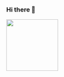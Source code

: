 ### Hi there 👋

<img height="137px" src="https://github-readme-stats.vercel.app/api?username=KNwbq&hide_title=true&hide_border=true&show_icons=trueline_height=21&text_color=000&icon_color=000&bg_color=0,CCCCCC,999999,666666&theme=graywhite" />



<!-- <div align="center"> <img height="137px" src="https://github-readme-stats.vercel.app/api?username=Kwbq" /> </div> -->

<!--
**KNwbq/KNwbq** is a ✨ _special_ ✨ repository because its `README.md` (this file) appears on your GitHub profile.

Here are some ideas to get you started:

- 🔭 I’m currently working on ...
- 🌱 I’m currently learning ...
- 👯 I’m looking to collaborate on ...
- 🤔 I’m looking for help with ...
- 💬 Ask me about ...
- 📫 How to reach me: ...
- 😄 Pronouns: ...
- ⚡ Fun fact: ...
-->
